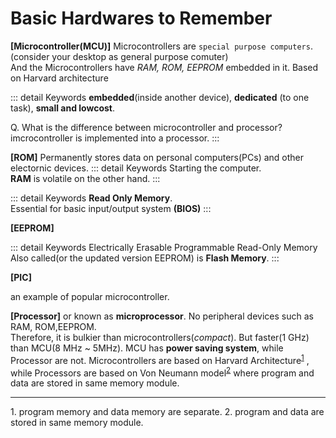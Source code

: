 # Basic Hardwares to Remember

__[Microcontroller(MCU)]__
Microcontrollers are `special purpose computers`. 
(consider your desktop as general purpose comuter) \
And the Microcontrollers have *RAM, ROM, EEPROM* embedded in it.
Based on Harvard architecture

::: detail Keywords
**embedded**(inside another device), **dedicated** (to one task),
 **small and lowcost**.

Q. What is the difference between microcontroller and processor?
imcrocontroller is implemented into a processor.
:::

__[ROM]__
Permanently stores data on personal computers(PCs) and other electornic devices.
::: detail Keywords
Starting the computer.\
**RAM** is volatile on the other hand.
:::

::: detail Keywords
**Read Only Memory**. \
Essential for basic input/output system **(BIOS)**
:::

__[EEPROM]__

::: detail Keywords
Electrically Erasable Programmable Read-Only Memory
Also called(or the updated version EEPROM) is **Flash Memory**.
:::

__[PIC]__

an example of popular microcontroller.

__[Processor]__
or known as **microprocessor**. No peripheral devices such as RAM, ROM,EEPROM. \
Therefore, it is bulkier than microcontrollers(*compact*).
But faster(1 GHz) than MCU(8 MHz ~ 5MHz).
MCU has **power saving system**, while Processor are not.
Microcontrollers are based on Harvard Architecture<sup>[1](#footnote1)</sup>
, while Processors are based on Von Neumann model<sup>[2](#footnote2)</sup> where program and data are stored in same memory module.


---
<a name="footnote1">1.</a> program memory and data memory are separate.
<a name="footnote2">2.</a> program and data are stored in same memory module.





